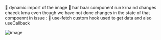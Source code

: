 🤜 dynamic import of the image 
🤜 har baar component run krna nd changes chaeck krna even though we have not done changes in the state of that compoennt in issue : 
🤜 use-fetch custom hook used to get data and also useCallback   

![image](https://github.com/rishij0012/React101/assets/55011505/8fe6c761-7dfa-409d-a519-1139ab915347)
